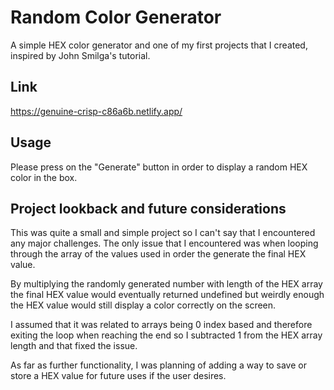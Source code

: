 # Random Color Generator

A simple HEX color generator and one of my first projects that I created, inspired by John Smilga's tutorial.

## Link

https://genuine-crisp-c86a6b.netlify.app/

## Usage

Please press on the "Generate" button in order to display a random HEX color in the box.

## Project lookback and future considerations 

This was quite a small and simple project so I can't say that I encountered any major challenges. The only issue that I encountered was when looping through the array of the values used in order the generate the final HEX value. 

By multiplying the randomly generated number with length of the HEX array the final HEX value would eventually returned undefined but weirdly enough the HEX value would still display a color correctly on the screen. 

I assumed that it was related to arrays being 0 index based and therefore exiting the loop when reaching the end so I subtracted 1 from the HEX array length and that fixed the issue.

As far as further functionality, I was planning of adding a way to save or store a HEX value for future uses if the user desires.
